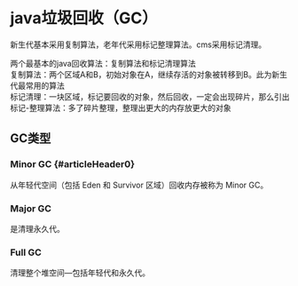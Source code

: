 # java垃圾回收（GC）

新生代基本采用复制算法，老年代采用标记整理算法。cms采用标记清理。

两个最基本的java回收算法：复制算法和标记清理算法  
复制算法：两个区域A和B，初始对象在A，继续存活的对象被转移到B。此为新生代最常用的算法  
标记清理：一块区域，标记要回收的对象，然后回收，一定会出现碎片，那么引出  
标记-整理算法：多了碎片整理，整理出更大的内存放更大的对象

## GC类型

### Minor GC {#articleHeader0}

从年轻代空间（包括 Eden 和 Survivor 区域）回收内存被称为 Minor GC。

### **Major GC**

是清理永久代。

### **Full GC**

清理整个堆空间—包括年轻代和永久代。



